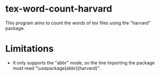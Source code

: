 # tex-word-count-harvard
This program aims to count the words of tex files using the "harvard" package.

# Limitations
- It only supports the "abbr" mode, so the line importing the package must read "\usepackage[abbr]{harvard}".
